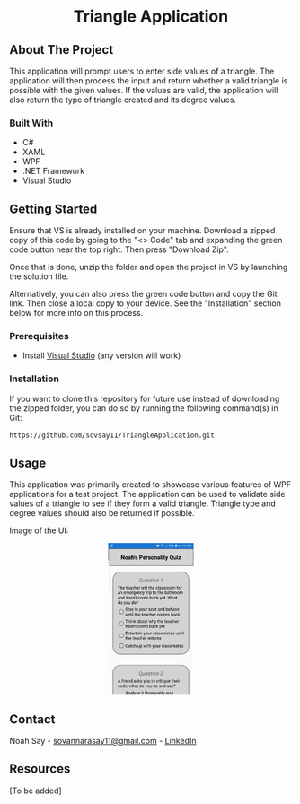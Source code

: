 <h1 align="center">Triangle Application</h1>

<!--About The Project-->
## About The Project
This application will prompt users to enter side values of a triangle. The application will then process the input and return whether a valid triangle is possible with the given values. If the values are valid, the application will also return the type of triangle created and its degree values.

### Built With
<ul>
  <li>C#</li>
  <li>XAML</li>
  <li>WPF</li>
  <li>.NET Framework</li>
  <li>Visual Studio</li>
</ul>

## Getting Started
Ensure that VS is already installed on your machine. Download a zipped copy of this code by going to the "<> Code" tab and expanding the green code button near the top right. Then press "Download Zip".

Once that is done, unzip the folder and open the project in VS by launching the solution file.

Alternatively, you can also press the green code button and copy the Git link. Then close a local copy to your device. See the "Installation" section below for more info on this process.

### Prerequisites
<ul>
  <li>
    Install <a href="https://visualstudio.microsoft.com/downloads/">Visual Studio<a> (any version will work)
  </li>
</ul>

### Installation
If you want to clone this repository for future use instead of downloading the zipped folder, you can do so by running the following command(s) in Git:

```sh
https://github.com/sovsay11/TriangleApplication.git
```
    

## Usage
This application was primarily created to showcase various features of WPF applications for a test project. The application can be used to validate side values of a triangle to see if they form a valid triangle. Triangle type and degree values should also be returned if possible.

Image of the UI:
<p align="center">
<img src="https://github.com/sovsay11/sovsay11/blob/ea7f34ac25222100386d4b1e8496d8a4ca995e08/PersonalityQuizUI%5B1%5D.jpg" alt="Image of Triangle Application" height="30%" width="30%"/>
</p>

## Contact
Noah Say - sovannarasay11@gmail.com - <a href="https://www.linkedin.com/in/noah-say-0b6210187/">LinkedIn</a>

## Resources
[To be added]
